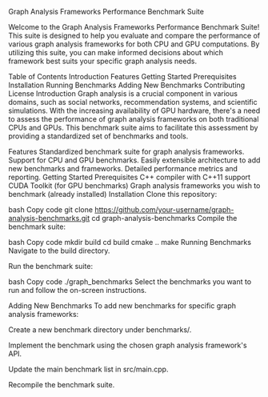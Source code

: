 Graph Analysis Frameworks Performance Benchmark Suite

Welcome to the Graph Analysis Frameworks Performance Benchmark Suite! This suite is designed to help you evaluate and compare the performance of various graph analysis frameworks for both CPU and GPU computations. By utilizing this suite, you can make informed decisions about which framework best suits your specific graph analysis needs.

Table of Contents
Introduction
Features
Getting Started
Prerequisites
Installation
Running Benchmarks
Adding New Benchmarks
Contributing
License
Introduction
Graph analysis is a crucial component in various domains, such as social networks, recommendation systems, and scientific simulations. With the increasing availability of GPU hardware, there's a need to assess the performance of graph analysis frameworks on both traditional CPUs and GPUs. This benchmark suite aims to facilitate this assessment by providing a standardized set of benchmarks and tools.

Features
Standardized benchmark suite for graph analysis frameworks.
Support for CPU and GPU benchmarks.
Easily extensible architecture to add new benchmarks and frameworks.
Detailed performance metrics and reporting.
Getting Started
Prerequisites
C++ compiler with C++11 support
CUDA Toolkit (for GPU benchmarks)
Graph analysis frameworks you wish to benchmark (already installed)
Installation
Clone this repository:

bash
Copy code
git clone https://github.com/your-username/graph-analysis-benchmarks.git
cd graph-analysis-benchmarks
Compile the benchmark suite:

bash
Copy code
mkdir build
cd build
cmake ..
make
Running Benchmarks
Navigate to the build directory.

Run the benchmark suite:

bash
Copy code
./graph_benchmarks
Select the benchmarks you want to run and follow the on-screen instructions.

Adding New Benchmarks
To add new benchmarks for specific graph analysis frameworks:

Create a new benchmark directory under benchmarks/.

Implement the benchmark using the chosen graph analysis framework's API.

Update the main benchmark list in src/main.cpp.

Recompile the benchmark suite.

